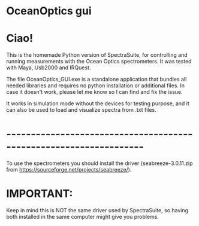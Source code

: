 # OceanOptics gui

# Ciao!

This is the homemade Python version of SpectraSuite, for controlling and running measurements with the Ocean Optics spectrometers. It was tested with Maya, Usb2000 and IRQuest.

The file OceanOptics_GUI.exe is a standalone application that bundles all needed libraries and requires no python installation or additional files. In case it doesn't work, please let me know so I can find and fix the issue.

It works in simulation mode without the devices for testing purpose, and it can also be used to load and visualize spectra from .txt files.

# ------------------------------------------------------------------
To use the spectrometers you should install the driver (seabreeze-3.0.11.zip from https://sourceforge.net/projects/seabreeze/). 

# IMPORTANT: 
Keep in mind this is NOT the same driver used by SpectraSuite, so having both installed in the same computer might give you problems.
